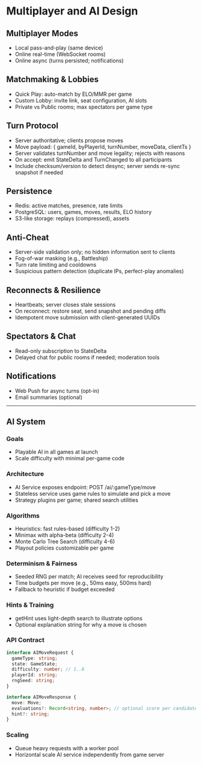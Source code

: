 # Multiplayer and AI Design

## Multiplayer Modes

- Local pass-and-play (same device)
- Online real-time (WebSocket rooms)
- Online async (turns persisted; notifications)

## Matchmaking & Lobbies

- Quick Play: auto-match by ELO/MMR per game
- Custom Lobby: invite link, seat configuration, AI slots
- Private vs Public rooms; max spectators per game type

## Turn Protocol

- Server authoritative; clients propose moves
- Move payload: { gameId, byPlayerId, turnNumber, moveData, clientTs }
- Server validates turnNumber and move legality; rejects with reasons
- On accept: emit StateDelta and TurnChanged to all participants
- Include checksum/version to detect desync; server sends re-sync snapshot if
  needed

## Persistence

- Redis: active matches, presence, rate limits
- PostgreSQL: users, games, moves, results, ELO history
- S3-like storage: replays (compressed), assets

## Anti-Cheat

- Server-side validation only; no hidden information sent to clients
- Fog-of-war masking (e.g., Battleship)
- Turn rate limiting and cooldowns
- Suspicious pattern detection (duplicate IPs, perfect-play anomalies)

## Reconnects & Resilience

- Heartbeats; server closes stale sessions
- On reconnect: restore seat, send snapshot and pending diffs
- Idempotent move submission with client-generated UUIDs

## Spectators & Chat

- Read-only subscription to StateDelta
- Delayed chat for public rooms if needed; moderation tools

## Notifications

- Web Push for async turns (opt-in)
- Email summaries (optional)

---

## AI System

### Goals

- Playable AI in all games at launch
- Scale difficulty with minimal per-game code

### Architecture

- AI Service exposes endpoint: POST /ai/:gameType/move
- Stateless service uses game rules to simulate and pick a move
- Strategy plugins per game; shared search utilities

### Algorithms

- Heuristics: fast rules-based (difficulty 1-2)
- Minimax with alpha-beta (difficulty 2-4)
- Monte Carlo Tree Search (difficulty 4-6)
- Playout policies customizable per game

### Determinism & Fairness

- Seeded RNG per match; AI receives seed for reproducibility
- Time budgets per move (e.g., 50ms easy, 500ms hard)
- Fallback to heuristic if budget exceeded

### Hints & Training

- getHint uses light-depth search to illustrate options
- Optional explanation string for why a move is chosen

### API Contract

```typescript
interface AIMoveRequest {
  gameType: string;
  state: GameState;
  difficulty: number; // 1..6
  playerId: string;
  rngSeed: string;
}

interface AIMoveResponse {
  move: Move;
  evaluations?: Record<string, number>; // optional score per candidate
  hint?: string;
}
```

### Scaling

- Queue heavy requests with a worker pool
- Horizontal scale AI service independently from game server
